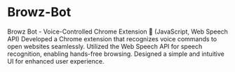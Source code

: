 # Browz-Bot
Browz Bot - Voice-Controlled Chrome Extension 🎤 (JavaScript, Web Speech API) Developed a Chrome extension that recognizes voice commands to open websites seamlessly. Utilized the Web Speech API for speech recognition, enabling hands-free browsing. Designed a simple and intuitive UI for enhanced user experience.
